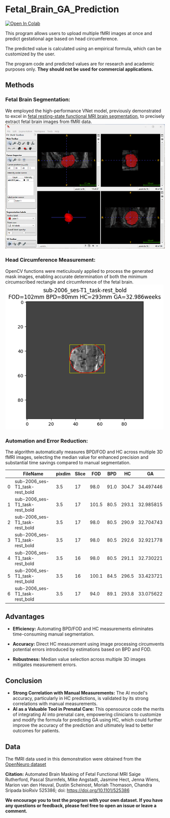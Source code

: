 # Fetal_Brain_GA_Prediction

<a href="https://colab.research.google.com/github/Achillesy/Fetal_Brain_GA_Prediction/blob/master/fmri_ga_predict.ipynb" target="_blank"><img src="https://colab.research.google.com/assets/colab-badge.svg" alt="Open In Colab"/></a>

This program allows users to upload multiple fMRI images at once and predict gestational age based on head circumference.

The predicted value is calculated using an empirical formula, which can be customized by the user.

The program code and predicted values are for research and academic purposes only. **They should not be used for commercial applications.**

## Methods

### Fetal Brain Segmentation: 

We employed the high-performance VNet model, previously demonstrated to excel in [fetal resting-state functional MRI brain segmentation](https://arxiv.org/abs/2311.10844), to precisely extract fetal brain images from fMRI data.
![maks_result](images/2013_ses_T1.gif)

### Head Circumference Measurement: 

OpenCV functions were meticulously applied to process the generated mask images, enabling accurate determination of both the minimum circumscribed rectangle and circumference of the fetal brain.
![hc_result](images/sub-2006_T1_1.png)

### Automation and Error Reduction: 

The algorithm automatically measures BPD/FOD and HC across multiple 3D fMRI images, selecting the median value for enhanced precision and substantial time savings compared to manual segmentation.

|| FileName | pixdim	| Slice	| FOD	| BPD	| HC  | GA  |
| --- | ---      | ---    | ---   | --- | --- | --- | --- |
| 0 |	sub-2006_ses-T1_task-rest_bold	| 3.5	| 17	| 98.0	| 91.0	| 304.7	| 34.497446 |
| 1	| sub-2006_ses-T1_task-rest_bold	| 3.5	| 17	| 101.5	| 80.5	| 293.1	| 32.985815 |
| 2	| sub-2006_ses-T1_task-rest_bold	| 3.5	| 17	| 98.0	| 80.5	| 290.9	| 32.704743 |
| 3	| sub-2006_ses-T1_task-rest_bold	| 3.5	| 17	| 98.0	| 80.5	| 292.6	| 32.921778 |
| 4	| sub-2006_ses-T1_task-rest_bold	| 3.5	| 16	| 98.0	| 80.5	| 291.1	| 32.730221 |
| 5	| sub-2006_ses-T1_task-rest_bold	| 3.5	| 16	| 100.1	| 84.5	| 296.5	| 33.423721 |
| 6	| sub-2006_ses-T1_task-rest_bold	| 3.5	| 17	| 94.0	| 89.1	| 293.8	| 33.075622 |


## Advantages

  * **Efficiency:** Automating BPD/FOD and HC measurements eliminates time-consuming manual segmentation.

  * **Accuracy:** Direct HC measurement using image processing circumvents potential errors introduced by estimations based on BPD and FOD.

  * **Robustness:** Median value selection across multiple 3D images mitigates measurement errors.

## Conclusion

  * **Strong Correlation with Manual Measurements:** The AI model's accuracy, particularly in HC predictions, is validated by its strong correlations with manual measurements.
  * **AI as a Valuable Tool in Prenatal Care:** This opensource code the merits of integrating AI into prenatal care, empowering clinicians to customize and modify the formula for predicting GA using HC, which could further improve the accuracy of the prediction and ultimately lead to better outcomes for patients.

## Data
The fMRI data used in this demonstration were obtained from the [OpenNeuro dataset](https://openneuro.org/datasets/ds003090/versions/1.0.0)

**Citation:** Automated Brain Masking of Fetal Functional MRI Saige Rutherford, Pascal Sturmfels, Mike Angstadt, Jasmine Hect, Jenna Wiens, Marion van den Heuval, Dustin Scheinost, Moriah Thomason, Chandra Sripada bioRxiv 525386; doi: https://doi.org/10.1101/525386

**We encourage you to test the program with your own dataset. If you have any questions or feedback, please feel free to open an issue or leave a comment.**
